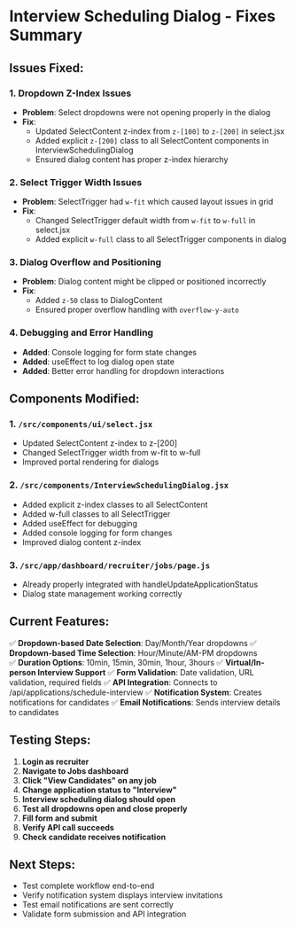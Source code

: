 # Interview Scheduling Dialog - Fixes Summary

## Issues Fixed:

### 1. **Dropdown Z-Index Issues**
- **Problem**: Select dropdowns were not opening properly in the dialog
- **Fix**: 
  - Updated SelectContent z-index from `z-[100]` to `z-[200]` in select.jsx
  - Added explicit `z-[200]` class to all SelectContent components in InterviewSchedulingDialog
  - Ensured dialog content has proper z-index hierarchy

### 2. **Select Trigger Width Issues**
- **Problem**: SelectTrigger had `w-fit` which caused layout issues in grid
- **Fix**: 
  - Changed SelectTrigger default width from `w-fit` to `w-full` in select.jsx
  - Added explicit `w-full` class to all SelectTrigger components in dialog

### 3. **Dialog Overflow and Positioning**
- **Problem**: Dialog content might be clipped or positioned incorrectly
- **Fix**: 
  - Added `z-50` class to DialogContent
  - Ensured proper overflow handling with `overflow-y-auto`

### 4. **Debugging and Error Handling**
- **Added**: Console logging for form state changes
- **Added**: useEffect to log dialog open state
- **Added**: Better error handling for dropdown interactions

## Components Modified:

### 1. `/src/components/ui/select.jsx`
- Updated SelectContent z-index to z-[200]
- Changed SelectTrigger width from w-fit to w-full
- Improved portal rendering for dialogs

### 2. `/src/components/InterviewSchedulingDialog.jsx`
- Added explicit z-index classes to all SelectContent
- Added w-full classes to all SelectTrigger
- Added useEffect for debugging
- Added console logging for form changes
- Improved dialog content z-index

### 3. `/src/app/dashboard/recruiter/jobs/page.js`
- Already properly integrated with handleUpdateApplicationStatus
- Dialog state management working correctly

## Current Features:

✅ **Dropdown-based Date Selection**: Day/Month/Year dropdowns
✅ **Dropdown-based Time Selection**: Hour/Minute/AM-PM dropdowns  
✅ **Duration Options**: 10min, 15min, 30min, 1hour, 3hours
✅ **Virtual/In-person Interview Support**
✅ **Form Validation**: Date validation, URL validation, required fields
✅ **API Integration**: Connects to /api/applications/schedule-interview
✅ **Notification System**: Creates notifications for candidates
✅ **Email Notifications**: Sends interview details to candidates

## Testing Steps:

1. **Login as recruiter**
2. **Navigate to Jobs dashboard**
3. **Click "View Candidates" on any job**
4. **Change application status to "Interview"**
5. **Interview scheduling dialog should open**
6. **Test all dropdowns open and close properly**
7. **Fill form and submit**
8. **Verify API call succeeds**
9. **Check candidate receives notification**

## Next Steps:
- Test complete workflow end-to-end
- Verify notification system displays interview invitations
- Test email notifications are sent correctly
- Validate form submission and API integration
